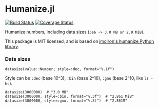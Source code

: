 Humanize.jl
===========

[![Build Status](https://travis-ci.org/IainNZ/Humanize.jl.svg)](https://travis-ci.org/IainNZ/Humanize.jl)
[![Coverage Status](https://img.shields.io/coveralls/IainNZ/Humanize.jl.svg)](https://coveralls.io/r/IainNZ/Humanize.jl)


Humanize numbers, including data sizes (`3e6 -> 3.0 MB or 2.9 MiB`).

This package is MIT licensed, and is based on [jmoiron's humanize Python library](https://github.com/jmoiron/humanize/).


### Data sizes

`datasize(value::Number; style=:dec, format="%.1f")`

Style can be `:dec` (base 10^3), `:bin` (base 2^10), `:gnu` (base 2^10, like `ls -hs`).

```
datasize(3000000)  # "3.0 MB"
datasize(3000000, style=:bin, format="%.3f")  # "2.861 MiB"
datasize(3000000, style=:gnu, format="%.3f")  # "2.861M"
```
